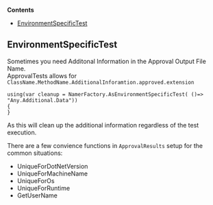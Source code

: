 <!--
GENERATED FILE - DO NOT EDIT
This file was generated by [MarkdownSnippets](https://github.com/SimonCropp/MarkdownSnippets).
Source File: /ApprovalTests/docs/mdsource/EnvironmentSpecificTests.source.md
To change this file edit the source file and then run MarkdownSnippets.
-->
<!-- START doctoc generated TOC please keep comment here to allow auto update -->
<!-- DON'T EDIT THIS SECTION, INSTEAD RE-RUN doctoc TO UPDATE -->
**Contents**

- [EnvironmentSpecificTest](#environmentspecifictest)

<!-- END doctoc generated TOC please keep comment here to allow auto update -->

## EnvironmentSpecificTest

Sometimes you need Additonal Information in the Approval Output File Name.  
ApprovalTests allows for `ClassName.MethodName.AdditionalInforamtion.approved.extension`

```
using(var cleanup = NamerFactory.AsEnvironmentSpecificTest( ()=> "Any.Additional.Data"))
{
}
```

As this will clean up the additional information regardless of the test execution.

There are a few convience functions in `ApprovalResults` setup for the common situations:

* UniqueForDotNetVersion  
* UniqueForMachineName  
* UniqueForOs
* UniqueForRuntime
* GetUserName

